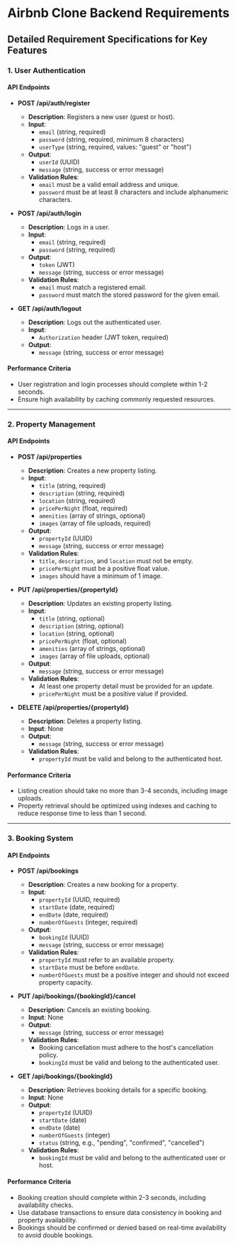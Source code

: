 # Airbnb Clone Backend Requirements

## Detailed Requirement Specifications for Key Features

### 1. User Authentication

#### **API Endpoints**

- **POST /api/auth/register**
  - **Description**: Registers a new user (guest or host).
  - **Input**:
    - `email` (string, required)
    - `password` (string, required, minimum 8 characters)
    - `userType` (string, required, values: "guest" or "host")
  - **Output**:
    - `userId` (UUID)
    - `message` (string, success or error message)
  - **Validation Rules**:
    - `email` must be a valid email address and unique.
    - `password` must be at least 8 characters and include alphanumeric characters.

- **POST /api/auth/login**
  - **Description**: Logs in a user.
  - **Input**:
    - `email` (string, required)
    - `password` (string, required)
  - **Output**:
    - `token` (JWT)
    - `message` (string, success or error message)
  - **Validation Rules**:
    - `email` must match a registered email.
    - `password` must match the stored password for the given email.

- **GET /api/auth/logout**
  - **Description**: Logs out the authenticated user.
  - **Input**:
    - `Authorization` header (JWT token, required)
  - **Output**:
    - `message` (string, success or error message)

#### **Performance Criteria**
- User registration and login processes should complete within 1-2 seconds.
- Ensure high availability by caching commonly requested resources.

---

### 2. Property Management

#### **API Endpoints**

- **POST /api/properties**
  - **Description**: Creates a new property listing.
  - **Input**:
    - `title` (string, required)
    - `description` (string, required)
    - `location` (string, required)
    - `pricePerNight` (float, required)
    - `amenities` (array of strings, optional)
    - `images` (array of file uploads, required)
  - **Output**:
    - `propertyId` (UUID)
    - `message` (string, success or error message)
  - **Validation Rules**:
    - `title`, `description`, and `location` must not be empty.
    - `pricePerNight` must be a positive float value.
    - `images` should have a minimum of 1 image.

- **PUT /api/properties/{propertyId}**
  - **Description**: Updates an existing property listing.
  - **Input**:
    - `title` (string, optional)
    - `description` (string, optional)
    - `location` (string, optional)
    - `pricePerNight` (float, optional)
    - `amenities` (array of strings, optional)
    - `images` (array of file uploads, optional)
  - **Output**:
    - `message` (string, success or error message)
  - **Validation Rules**:
    - At least one property detail must be provided for an update.
    - `pricePerNight` must be a positive value if provided.

- **DELETE /api/properties/{propertyId}**
  - **Description**: Deletes a property listing.
  - **Input**: None
  - **Output**:
    - `message` (string, success or error message)
  - **Validation Rules**:
    - `propertyId` must be valid and belong to the authenticated host.

#### **Performance Criteria**
- Listing creation should take no more than 3-4 seconds, including image uploads.
- Property retrieval should be optimized using indexes and caching to reduce response time to less than 1 second.

---

### 3. Booking System

#### **API Endpoints**

- **POST /api/bookings**
  - **Description**: Creates a new booking for a property.
  - **Input**:
    - `propertyId` (UUID, required)
    - `startDate` (date, required)
    - `endDate` (date, required)
    - `numberOfGuests` (integer, required)
  - **Output**:
    - `bookingId` (UUID)
    - `message` (string, success or error message)
  - **Validation Rules**:
    - `propertyId` must refer to an available property.
    - `startDate` must be before `endDate`.
    - `numberOfGuests` must be a positive integer and should not exceed property capacity.

- **PUT /api/bookings/{bookingId}/cancel**
  - **Description**: Cancels an existing booking.
  - **Input**: None
  - **Output**:
    - `message` (string, success or error message)
  - **Validation Rules**:
    - Booking cancellation must adhere to the host's cancellation policy.
    - `bookingId` must be valid and belong to the authenticated user.

- **GET /api/bookings/{bookingId}**
  - **Description**: Retrieves booking details for a specific booking.
  - **Input**: None
  - **Output**:
    - `propertyId` (UUID)
    - `startDate` (date)
    - `endDate` (date)
    - `numberOfGuests` (integer)
    - `status` (string, e.g., "pending", "confirmed", "cancelled")
  - **Validation Rules**:
    - `bookingId` must be valid and belong to the authenticated user or host.

#### **Performance Criteria**
- Booking creation should complete within 2-3 seconds, including availability checks.
- Use database transactions to ensure data consistency in booking and property availability.
- Bookings should be confirmed or denied based on real-time availability to avoid double bookings.
